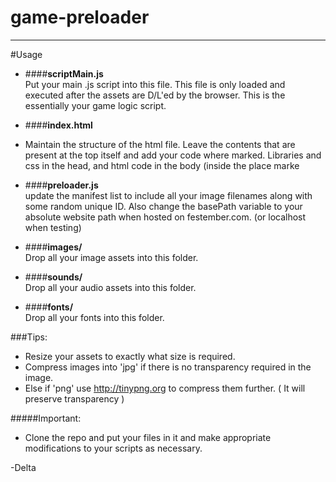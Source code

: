 game-preloader
==============
---
#Usage

- ####**scriptMain.js**  
Put your main .js script into this file. This file is only loaded and executed after the assets are D/L'ed by the browser. This is the essentially your game logic script.

- ####**index.html**  
- Maintain the structure of the html file. Leave the contents that are present at the top itself and add your code where marked. Libraries and css in the head, and html code in the body (inside the place marke
 
- ####**preloader.js**  
update the manifest list to include all your image filenames along with some random unique ID. Also change the basePath variable to your absolute website path when hosted on festember.com. (or localhost when testing)

- ####**images/**  
Drop all your image assets into this folder.

- ####**sounds/**  
Drop all your audio assets into this folder.

- ####**fonts/**  
Drop all your fonts into this folder.


###Tips:
- Resize your assets to exactly what size is required.
- Compress images into 'jpg' if there is no transparency required in the image.
- Else if 'png' use http://tinypng.org to compress them further. ( It will preserve transparency )
 
#####Important:
- Clone the repo and put your files in it and make appropriate modifications to your scripts as necessary.

-Delta
